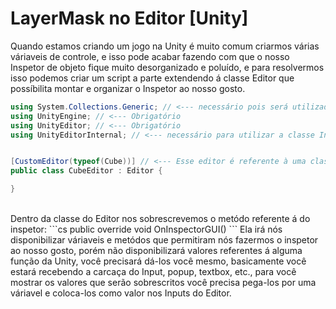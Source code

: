 # LayerMask no Editor [Unity] 

  Quando estamos criando um jogo na Unity é muito comum criarmos várias váriaveis de controle, e isso pode acabar fazendo com que o nosso Inspetor de objeto fique muito desorganizado e poluído, e para resolvermos isso podemos criar um script a parte extendendo á classe Editor que possíbilita montar e organizar o Inspetor ao nosso gosto. 
  ```cs
using System.Collections.Generic; // <--- necessário pois será utilizado uma váriavel de List
using UnityEngine; // <--- Obrigatório
using UnityEditor; // <--- Obrigatório
using UnityEditorInternal; // <--- necessário para utilizar a classe InternalEditorUtility, terá mais foco á frente


[CustomEditor(typeof(Cube))] // <--- Esse editor é referente à uma classe chamada Cube (será uzada ela como exemplo)
public class CubeEditor : Editor {

}
  ```
<br>
  Dentro da classe do Editor nos sobrescrevemos o metódo referente á do inspetor:
  ```cs 
  public override void OnInspectorGUI()
  ``` 
  Ela irá nós disponibilizar váriaveis e metódos que permitiram nós fazermos o inspetor ao nosso gosto, porém não disponibilizará valores referentes á alguma função da Unity, você precisará dá-los você mesmo, basicamente você estará recebendo a carcaça do Input, popup, textbox, etc., para você mostrar os valores que serão sobrescritos você precisa pega-los por uma váriavel e coloca-los como valor nos Inputs do Editor.
  

